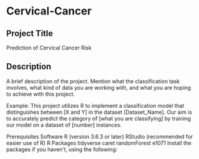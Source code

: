 # Cervical-Cancer
## Project Title
Prediction of Cervical Cancer Risk

## Description
A brief description of the project. Mention what the classification task involves, what kind of data you are working with, and what you are hoping to achieve with this project.

Example:
This project utilizes R to implement a classification model that distinguishes between [X and Y] in the dataset [Dataset_Name]. Our aim is to accurately predict the category of [what you are classifying] by training our model on a dataset of [number] instances.

Prerequisites
Software
R (version 3.6.3 or later)
RStudio (recommended for easier use of R)
R Packages
tidyverse
caret
randomForest
e1071
Install the packages if you haven't, using the following:

